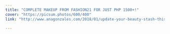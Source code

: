 ```yaml
---
title: "COMPLETE MAKEUP FROM FASHION21 FOR JUST PHP 1500+!"
cover: "https://picsum.photos/600/400"
link: "http://www.anagonzales.com/2018/01/update-your-beauty-stash-this-2018.html"

---
```


